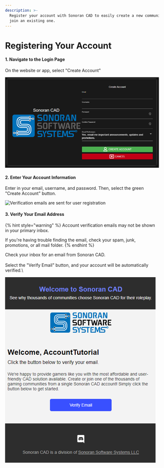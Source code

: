 ```yaml
---
description: >-
  Register your account with Sonoran CAD to easily create a new community, or
  join an existing one.
---
```


# Registering Your Account

#### 1. Navigate to the Login Page

On the website or app, select "Create Account"

![The account registration panel allows users to input their information](../../.gitbook/assets/account.png)

#### 2. Enter Your Account Information

Enter in your email, username, and password. Then, select the green "Create Account" button.

![Verification emails are sent for user registration](../../.gitbook/assets/email\_notif.png)

#### 3. Verify Your Email Address

{% hint style="warning" %}
Account verification emails may not be shown in your primary inbox.

If you're having trouble finding the email, check your spam, junk, promotions, or all mail folder.
{% endhint %}

Check your inbox for an email from Sonoran CAD.\
\
Select the "Verify Email" button, and your account will be automatically verified.\


![Account verification emails are sent as shown above](../../.gitbook/assets/email.png)
